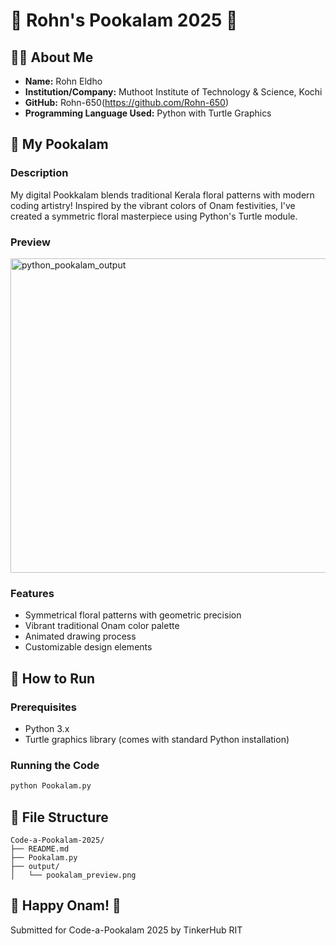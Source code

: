 # 🌸 Rohn's Pookalam 2025 🌸

## 👨‍💻 About Me
- **Name:** Rohn Eldho
- **Institution/Company:** Muthoot Institute of Technology & Science, Kochi
- **GitHub:** Rohn-650(https://github.com/Rohn-650)
- **Programming Language Used:** Python with Turtle Graphics

## 🎨 My Pookalam

### Description
My digital Pookkalam blends traditional Kerala floral patterns with modern coding artistry! Inspired by the vibrant colors of Onam festivities, I've created a symmetric floral masterpiece using Python's Turtle module.

### Preview
<img width="554" height="503" alt="python_pookalam_output" src="https://github.com/user-attachments/assets/1c7a9cfc-56a6-4fd3-ac13-1be874e43a6f" />


### Features
- Symmetrical floral patterns with geometric precision
- Vibrant traditional Onam color palette
- Animated drawing process
- Customizable design elements

## 🚀 How to Run

### Prerequisites
- Python 3.x
- Turtle graphics library (comes with standard Python installation)

### Running the Code
```bash
python Pookalam.py
```

## 📁 File Structure
```
Code-a-Pookalam-2025/
├── README.md
├── Pookalam.py
├── output/
│   └── pookalam_preview.png
```

## 🎊 Happy Onam! 🎊
Submitted for Code-a-Pookalam 2025 by TinkerHub RIT
